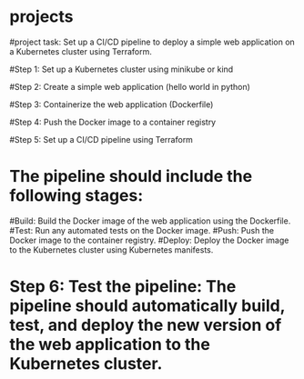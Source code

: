 # projects

#project task: Set up a CI/CD pipeline to deploy a simple web application on a Kubernetes cluster using Terraform.

#Step 1: Set up a Kubernetes cluster using minikube or kind

#Step 2: Create a simple web application (hello world in python)

#Step 3: Containerize the web application (Dockerfile)

#Step 4: Push the Docker image to a container registry


#Step 5: Set up a CI/CD pipeline using Terraform
# The pipeline should include the following stages:

 #Build: Build the Docker image of the web application using the Dockerfile.
 #Test: Run any automated tests on the Docker image.
 #Push: Push the Docker image to the container registry.
 #Deploy: Deploy the Docker image to the Kubernetes cluster using Kubernetes manifests.

# Step 6: Test the pipeline: The pipeline should automatically build, test, and deploy the new version of the web application to the Kubernetes cluster.
